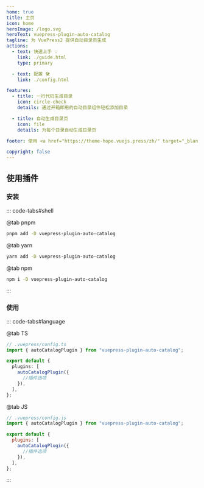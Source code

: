 ```yaml
---
home: true
title: 主页
icon: home
heroImage: /logo.svg
heroText: vuepress-plugin-auto-catalog
tagline: 为 VuePress2 提供自动目录页生成
actions:
  - text: 快速上手 💡
    link: ./guide.html
    type: primary

  - text: 配置 🛠
    link: ./config.html

features:
  - title: 一行代码生成目录
    icon: circle-check
    details: 通过开箱即用的自动目录组件轻松添加目录

  - title: 自动生成目录页
    icon: file
    details: 为每个目录自动生成目录页

footer: 使用 <a href="https://theme-hope.vuejs.press/zh/" target="_blank">VuePress Theme Hope</a> 主题 | MIT 协议, 版权所有 © 2019-present Mr.Hope

copyright: false
---
```


## 使用插件

### 安装

::: code-tabs#shell

@tab pnpm

```bash
pnpm add -D vuepress-plugin-auto-catalog
```

@tab yarn

```bash
yarn add -D vuepress-plugin-auto-catalog
```

@tab npm

```bash
npm i -D vuepress-plugin-auto-catalog
```

:::

### 使用

::: code-tabs#language

@tab TS

```ts
// .vuepress/config.ts
import { autoCatalogPlugin } from "vuepress-plugin-auto-catalog";

export default {
  plugins: [
    autoCatalogPlugin({
      //插件选项
    }),
  ],
};
```

@tab JS

```js
// .vuepress/config.js
import { autoCatalogPlugin } from "vuepress-plugin-auto-catalog";

export default {
  plugins: [
    autoCatalogPlugin({
      //插件选项
    }),
  ],
};
```

:::
